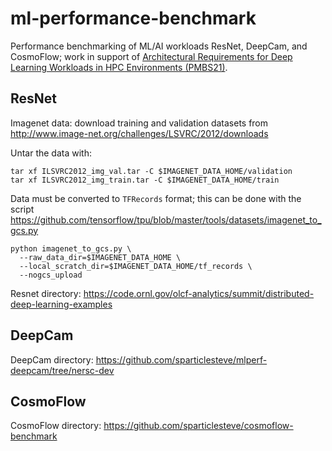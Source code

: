# ml-performance-benchmark
Performance benchmarking of ML/AI workloads ResNet, DeepCam, and CosmoFlow; work in support of [Architectural Requirements for Deep Learning Workloads in HPC Environments (PMBS21)](https://ieeexplore.ieee.org/document/9652793).


## ResNet
Imagenet data: download training and validation datasets from http://www.image-net.org/challenges/LSVRC/2012/downloads

Untar the data with:
```
tar xf ILSVRC2012_img_val.tar -C $IMAGENET_DATA_HOME/validation
tar xf ILSVRC2012_img_train.tar -C $IMAGENET_DATA_HOME/train
```

Data must be converted to `TFRecords` format; this can be done with the script https://github.com/tensorflow/tpu/blob/master/tools/datasets/imagenet_to_gcs.py
```
python imagenet_to_gcs.py \
  --raw_data_dir=$IMAGENET_DATA_HOME \
  --local_scratch_dir=$IMAGENET_DATA_HOME/tf_records \
  --nogcs_upload
```

Resnet directory: https://code.ornl.gov/olcf-analytics/summit/distributed-deep-learning-examples


## DeepCam

DeepCam directory: https://github.com/sparticlesteve/mlperf-deepcam/tree/nersc-dev

## CosmoFlow
    
CosmoFlow directory: https://github.com/sparticlesteve/cosmoflow-benchmark
